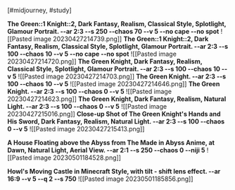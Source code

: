 [#midjourney, #study]


**The Green::1 Knight::2, Dark Fantasy, Realism, Classical Style, Splotlight, Glamour Portrait. --ar 2:3 --s 250 --chaos 70 --v 5 --no cape --no spot**
![[Pasted image 20230427214739.png]]
**The Green::1 Knight::2, Dark Fantasy, Realism, Classical Style, Splotlight, Glamour Portrait. --ar 2:3 --s 100 --chaos 10 --v 5 --no cape --no spot**
![[Pasted image 20230427214720.png]]
**The Green Knight, Dark Fantasy, Realism, Classical Style, Splotlight, Glamour Portrait. --ar 2:3 --s 100 --chaos 10 --v 5**
![[Pasted image 20230427214703.png]]
**The Green Knight. --ar 2:3 --s 100 --chaos 10 --v 5**
![[Pasted image 20230427214646.png]]
**The Green Knight. --ar 2:3 --s 100 --chaos 0 --v 5**
![[Pasted image 20230427214623.png]]
**The Green Knight, Dark Fantasy, Realism, Natural Light. --ar 2:3 --s 100 --chaos 0 --v 5**
![[Pasted image 20230427215016.png]]
**Close-up Shot of The Green Knight's Hands and His Sword, Dark Fantasy, Realism, Natural Light. --ar 2:3 --s 100 --chaos 0 --v 5**
![[Pasted image 20230427215413.png]]


**A House Floating above the Abyss from The Made in Abyss Anime, at Dawn, Natural Light, Aerial View. --ar 2:1 --s 250 --chaos 0 --niji 5**
![[Pasted image 20230501184528.png]]

**Howl's Moving Castle in Minecraft Style, with tilt - shift lens effect. --ar 16:9 --v 5 --q 2 --s 750**
![[Pasted image 20230501185856.png]]


